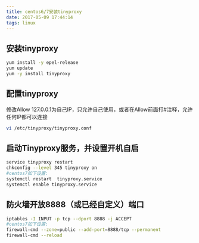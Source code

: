 ```yaml
---
title: centos6/7安装tinyproxy
date: 2017-05-09 17:44:14
tags: linux
---
```


## 安装tinyproxy

```bash
yum install -y epel-release
yum update
yum -y install tinyproxy
```

## 配置tinyproxy

修改Allow 127.0.0.1为自己IP，只允许自己使用，或者在Allow前面打#注释，允许任何IP都可以连接

```bash
vi /etc/tinyproxy/tinyproxy.conf
```

## 启动Tinyproxy服务，并设置开机自启

```bash
service tinyproxy restart
chkconfig --level 345 tinyproxy on
#centos7如下设置:
systemctl restart  tinyproxy.service
systemctl enable tinyproxy.service
```

## 防火墙开放8888（或已经自定义）端口

```bash
iptables -I INPUT -p tcp --dport 8888 -j ACCEPT
#centos7如下设置:
firewall-cmd --zone=public --add-port=8888/tcp --permanent
firewall-cmd --reload
```
